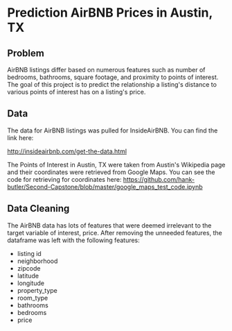 # Prediction AirBNB Prices in Austin, TX

## Problem

AirBNB listings differ based on numerous features such as number of bedrooms, bathrooms, square footage, and proximity to points of
interest. The goal of this project is to predict the relationship a listing's distance to various points of interest has on a listing's
price. 

## Data

The data for AirBNB listings was pulled for InsideAirBNB. You can find the link here:

http://insideairbnb.com/get-the-data.html

The Points of Interest in Austin, TX were taken from Austin's Wikipedia page and their coordinates were retrieved from Google Maps.
You can see the code for retrieving for coordinates here:
https://github.com/hank-butler/Second-Capstone/blob/master/google_maps_test_code.ipynb

## Data Cleaning

The AirBNB data has lots of features that were deemed irrelevant to the target variable of interest, price. After removing the unneeded
features, the dataframe was left with the following features:

* listing id
* neighborhood
* zipcode
* latitude
* longitude
* property_type
* room_type
* bathrooms
* bedrooms
* price


